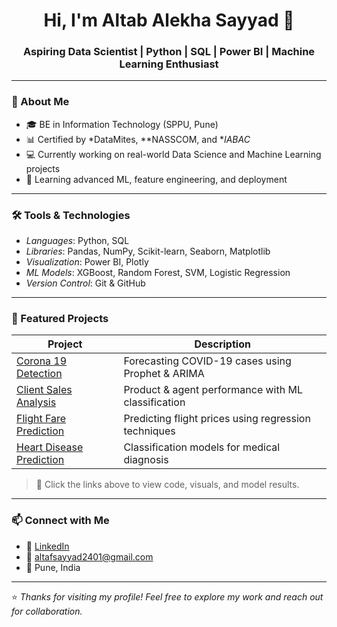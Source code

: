 <h1 align="center">Hi, I'm Altab Alekha Sayyad 👋</h1>
<h3 align="center">Aspiring Data Scientist | Python | SQL | Power BI | Machine Learning Enthusiast</h3>

---

### 🧠 About Me

- 🎓 BE in Information Technology (SPPU, Pune)  
- 📊 Certified by *DataMites, **NASSCOM, and **IABAC*  
- 💻 Currently working on real-world Data Science and Machine Learning projects  
- 🌱 Learning advanced ML, feature engineering, and deployment

---

### 🛠 Tools & Technologies

- *Languages*: Python, SQL  
- *Libraries*: Pandas, NumPy, Scikit-learn, Seaborn, Matplotlib  
- *Visualization*: Power BI, Plotly  
- *ML Models*: XGBoost, Random Forest, SVM, Logistic Regression  
- *Version Control*: Git & GitHub

---

### 🚀 Featured Projects

| Project | Description |
|--------|-------------|
| [Corona 19 Detection](https://github.com/AltafAli04/your-corona-repo) | Forecasting COVID-19 cases using Prophet & ARIMA |
| [Client Sales Analysis](https://github.com/AltafAli04/your-sales-repo) | Product & agent performance with ML classification |
| [Flight Fare Prediction](https://github.com/AltafAli04/your-flight-repo) | Predicting flight prices using regression techniques |
| [Heart Disease Prediction](https://github.com/AltafAli04/your-heart-repo) | Classification models for medical diagnosis |

> 📌 Click the links above to view code, visuals, and model results.

---

### 📫 Connect with Me

- 🔗 [LinkedIn](https://www.linkedin.com/in/altab-sayyad-428294290)
- 📧 altafsayyad2401@gmail.com  
- 📍 Pune, India

---

⭐ *Thanks for visiting my profile! Feel free to explore my work and reach out for collaboration.*

<!--
**AltafAli04/AltafAli04** is a ✨ _special_ ✨ repository because its `README.md` (this file) appears on your GitHub profile.

Here are some ideas to get you started:

- 🔭 I’m currently working on ...
- 🌱 I’m currently learning ...
- 👯 I’m looking to collaborate on ...
- 🤔 I’m looking for help with ...
- 💬 Ask me about ...
- 📫 How to reach me: ...
- 😄 Pronouns: ...
- ⚡ Fun fact: ...
-->
